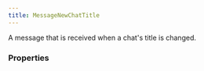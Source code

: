 ```yaml
---
title: MessageNewChatTitle
---
```


A message that is received when a chat's title is changed.

### Properties



